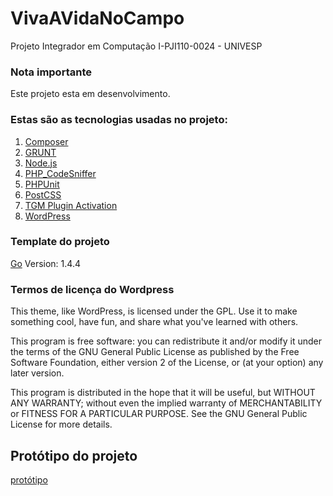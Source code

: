 # VivaAVidaNoCampo
Projeto Integrador em Computação I-PJI110-0024 - UNIVESP

### Nota importante
Este projeto esta em desenvolvimento.

### Estas são as tecnologias usadas no projeto:


1. [Composer](https://getcomposer.org/)
2. [GRUNT](https://gruntjs.com/)
3. [Node.js](https://nodejs.org/en/)
4. [PHP_CodeSniffer](https://github.com/squizlabs/PHP_CodeSniffer)
5. [PHPUnit](https://phpunit.de/)
6. [PostCSS](https://postcss.org/)
7. [TGM Plugin Activation](http://tgmpluginactivation.com/)
8. [WordPress](https://wordpress.org/)

### Template do projeto
[Go](https://wordpress.org/themes/go/) Version: 1.4.4



### Termos de licença do Wordpress
This theme, like WordPress, is licensed under the GPL. Use it to make something cool, have fun, and share what you've learned with others.

This program is free software: you can redistribute it and/or modify it under the terms of the GNU General Public License as published by the Free Software Foundation, either version 2 of the License, or (at your option) any later version.

This program is distributed in the hope that it will be useful, but WITHOUT ANY WARRANTY; without even the implied warranty of MERCHANTABILITY or FITNESS FOR A PARTICULAR PURPOSE. See the GNU General Public License for more details.

## Protótipo do projeto

[protótipo](https://github.com/nildoeti/VivaAVidaNoCampo/blob/main/prototipo/prototipo-da-pagina-principal.jpeg)

